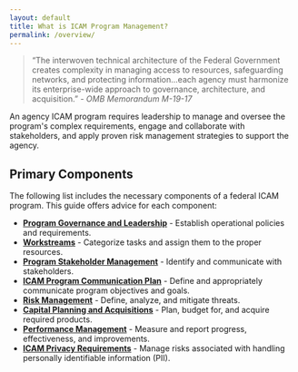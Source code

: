 ```yaml
---
layout: default
title: What is ICAM Program Management?
permalink: /overview/
---
```


> “The interwoven technical architecture of the Federal Government creates complexity in managing access to resources, safeguarding networks, and protecting information...each agency must harmonize its enterprise-wide approach to governance, architecture, and acquisition.” - *OMB Memorandum M-19-17*

An agency ICAM program requires leadership to manage and oversee the program's complex requirements, engage and collaborate with stakeholders, and apply proven risk management strategies to support the agency.

## Primary Components

The following list includes the necessary components of a federal ICAM program. This guide offers advice for each component:

- [**Program Governance and Leadership**]({{site.baseurl}}/governance/) - Establish operational policies and requirements.
- [**Workstreams**]({{site.baseurl}}/workstreams/) - Categorize tasks and assign them to the proper resources.
- [**Program Stakeholder Management**]({{site.baseurl}}/stakeholders/) - Identify and communicate with stakeholders.
- [**ICAM Program Communication Plan**]({{site.baseurl}}/comm/) - Define and appropriately communicate program objectives and goals.
- [**Risk Management**]({{site.baseurl}}/risk/) - Define, analyze, and mitigate threats.
- [**Capital Planning and Acquisitions**]({{site.baseurl}}/cpic/) - Plan, budget for, and acquire required products.
- [**Performance Management**]({{site.baseurl}}/performance/) - Measure and report progress, effectiveness, and improvements.
- [**ICAM Privacy Requirements**]({{site.baseurl}}/privacy/) - Manage risks associated with handling personally identifiable information (PII).
